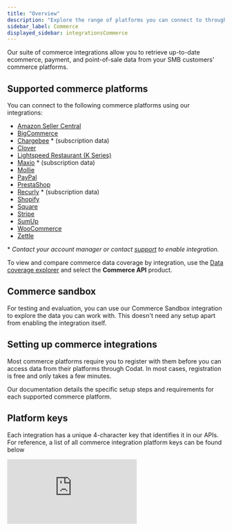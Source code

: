 ```yaml
---
title: "Overview"
description: "Explore the range of platforms you can connect to through our Commerce API."
sidebar_label: Commerce
displayed_sidebar: integrationsCommerce
---
```


Our suite of commerce integrations allow you to retrieve up-to-date ecommerce, payment, and point-of-sale data from your SMB customers' commerce platforms.

## Supported commerce platforms

You can connect to the following commerce platforms using our integrations:

- [Amazon Seller Central](/integrations/commerce/amazon-seller-central/commerce-amazon-seller-central)
- [BigCommerce](/integrations/commerce/bigcommerce/commerce-bigcommerce)
- [Chargebee](/integrations/commerce/chargebee/commerce-chargebee) \* (subscription data)
- [Clover](/integrations/commerce/clover/commerce-clover)
- [Lightspeed Restaurant (K Series)](/integrations/commerce/lightspeed-k/commerce-lightspeed-k)
- [Maxio](/integrations/commerce/chargify/commerce-chargify) \* (subscription data)
- [Mollie](/integrations/commerce/mollie/commerce-mollie)
- [PayPal](/integrations/commerce/paypal/commerce-paypal)
- [PrestaShop](/integrations/commerce/prestashop/commerce-prestashop)
- [Recurly](/integrations/commerce/recurly/commerce-recurly) \* (subscription data)
- [Shopify](/integrations/commerce/shopify/commerce-shopify)
- [Square](/integrations/commerce/square/commerce-square)
- [Stripe](/integrations/commerce/stripe/commerce-stripe)
- [SumUp](/integrations/commerce/sumup/commerce-sumup)
- [WooCommerce](/integrations/commerce/woocommerce/commerce-woocommerce)
- [Zettle](/integrations/commerce/zettle/commerce-zettle)

\* _Contact your account manager or contact [support](mailto:support@codat.io) to enable integration._

To view and compare commerce data coverage by integration, use the <a  class="external" href="https://knowledge.codat.io/supported-features/commerce?view=tab-by-data-type&integrationKey=aiwb&dataType=commerce-companyInfo" target="_blank">Data coverage explorer</a> and select the **Commerce API** product.

## Commerce sandbox

For testing and evaluation, you can use our Commerce Sandbox integration to explore the data you can work with. This doesn't need any setup apart from enabling the integration itself.

## Setting up commerce integrations

Most commerce platforms require you to register with them before you can access data from their platforms through Codat. In most cases, registration is free and only takes a few minutes.

Our documentation details the specific setup steps and requirements for each supported commerce platform.

## Platform keys

Each integration has a unique 4-character key that identifies it in our APIs. For reference, a list of all commerce integration platform keys can be found below

<iframe
  src="https://knowledge.codat.io/embeds/integrations/platform-keys?integrationType=Commerce"
  frameborder="0"
  style={{ top: 0, left: 0, background: "white", borderRadius: "4px", overflow: "hidden", width: "100%", height: "1155px" }}
></iframe>
